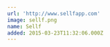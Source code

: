 ```yaml
---
url: 'http://www.sellfapp.com'
image: sellf.png
name: Sellf
added: 2015-03-23T11:32:06.000Z
---
```

